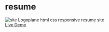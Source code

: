 # resume
![site Logo](/images/logo.png)plane html css responsive resume site<br/>
<a href="https://meir-gazit-resume.netlify.app/" target="_blank">Live Demo</a>
